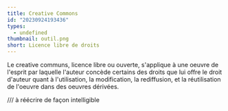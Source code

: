 ```yaml
---
title: Creative Commons
id: "20230924193436"
types:
  - undefined
thumbnail: outil.png
short: Licence libre de droits
---
```


Le creative communs, licence libre ou ouverte, s'applique à une oeuvre de l'esprit par laquelle l'auteur concède certains des droits que lui offre le droit d'auteur quant à l'utilisation, la modification, la rediffusion, et la réutilisation de l'oeuvre dans des oeuvres dérivées.

/// à réécrire de façon intelligible